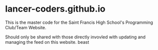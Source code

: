 # lancer-coders.github.io
This is the master code for the Saint Francis High School's Programming Club/Team Website.


Should only be shared with those directly invovled with updating and managing the feed on this website.
beast
